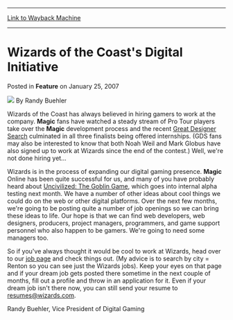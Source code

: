 
---
[Link to Wayback Machine](https://web.archive.org/web/20210503064731/https://magic.wizards.com/en/articles/archive/feature/wizards-coasts-digital-initiative-2007-01-25)

[_metadata_:wayback_url]:- "https://magic.wizards.com/en/articles/archive/feature/wizards-coasts-digital-initiative-2007-01-25"
[_metadata_:wayback_raw_url]:- "https://web.archive.org/web/20210503064731id_/https://magic.wizards.com/en/articles/archive/feature/wizards-coasts-digital-initiative-2007-01-25"
[_metadata_:wayback_capture_timestamp]:- "2021-05-03 06:47:31+00:00"
[_metadata_:publish_date]:- "2007-01-25"
[_metadata_:description]:- "Wizards of the Coast has always believed in hiring gamers to work at the company. Magic fans have watched a steady stream of Pro Tour players take over the Magic development process and the recent Great Designer Search culminated in all three finalists being offered internships. (GDS fans may also be interested to know that both Noah Weil and Mark Globus have also signed up to"
[_metadata_:generator]:- "Drupal 7 (http://drupal.org)"
---


Wizards of the Coast's Digital Initiative
=========================================



 Posted in **Feature**
 on January 25, 2007 






![](https://media.magic.wizards.com/styles/auth_small/public/images/person/Headshot%209-2014_3.jpg)
By Randy Buehler











Wizards of the Coast has always believed in hiring gamers to work at the company. **Magic** fans have watched a steady stream of Pro Tour players take over the **Magic** development process and the recent [Great Designer Search](http://archive.wizards.com/Magic/Magazine/Article.aspx?x=mtgcom/events/thefinishline) culminated in all three finalists being offered internships. (GDS fans may also be interested to know that both Noah Weil and Mark Globus have also signed up to work at Wizards since the end of the contest.) Well, we're not done hiring yet...

Wizards is in the process of expanding our digital gaming presence. **Magic** Online has been quite successful for us, and many of you have probably heard about [Uncivilized: The Goblin Game](http://archive.wizards.com/Magic/Magazine/Article.aspx?x=goblinz/welcome), which goes into internal alpha testing next month. We have a number of other ideas about cool things we could do on the web or other digital platforms. Over the next few months, we're going to be posting quite a number of job openings so we can bring these ideas to life. Our hope is that we can find web developers, web designers, producers, project managers, programmers, and game support personnel who also happen to be gamers. We're going to need some managers too.

So if you've always thought it would be cool to work at Wizards, head over to our [job page](http://hasbro.recruitmax.com/MAIN/careerportal/default.cfm?szUniqueCareerPortalID=4858054b-1688-4734-acc2-0ade31c05858) and check things out. (My advice is to search by city = Renton so you can see just the Wizards jobs). Keep your eyes on that page and if your dream job gets posted there sometime in the next couple of months, fill out a profile and throw in an application for it. Even if your dream job isn't there now, you can still send your resume to [resumes@wizards.com](mailto:resumes@wizards.com).

Randy Buehler, Vice President of Digital Gaming







